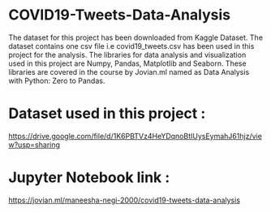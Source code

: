 # COVID19-Tweets-Data-Analysis
The dataset for this project has been downloaded from Kaggle Dataset. The dataset contains one csv file i.e covid19_tweets.csv has been used in this project for the analysis. The libraries for data analysis and visualization used in this project are Numpy, Pandas, Matplotlib and Seaborn. These libraries are covered in the course by Jovian.ml named as Data Analysis with Python: Zero to Pandas.

# Dataset used in this project :
https://drive.google.com/file/d/1K6PBTVz4HeYDqnoBtIUysEymahJ61hjz/view?usp=sharing

# Jupyter Notebook link :
https://jovian.ml/maneesha-negi-2000/covid19-tweets-data-analysis
